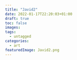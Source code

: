 ```yaml
---
title: "Javid2"
date: 2022-01-17T22:20:03+01:00
draft: true
toc: false
images:
tags:
  - untagged
categories:
  - art
featuredImage: Javid2.png
---
```


